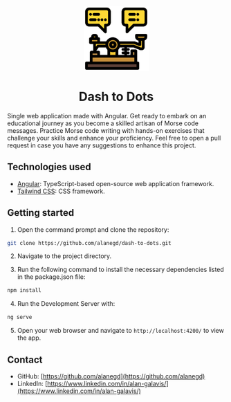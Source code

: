 <p align="center">
  <a>
    <img alt="Who's that Pokémon?" src="src/logo.png" width="150" />
  </a>
</p>

<h1 align="center">
  Dash to Dots
</h1>

Single web application made with Angular. Get ready to embark on an educational journey as you become a skilled artisan of Morse code messages. Practice Morse code writing with hands-on exercises that challenge your skills and enhance your proficiency. Feel free to open a pull request in case you have any suggestions to enhance this project.

## Technologies used

- [Angular](https://angular.io/): TypeScript-based open-source web application framework.
- [Tailwind CSS](https://tailwindcss.com/): CSS framework.

## Getting started

1. Open the command prompt and clone the repository:
```sh
git clone https://github.com/alanegd/dash-to-dots.git
```

2. Navigate to the project directory.

3. Run the following command to install the necessary dependencies listed in the package.json file:
```sh
npm install
```

4. Run the Development Server with:
```sh
ng serve 
```

5. Open your web browser and navigate to `http://localhost:4200/` to view the app. 


## Contact
* GitHub: [https://github.com/alanegd](https://github.com/alanegd)
* LinkedIn: [https://www.linkedin.com/in/alan-galavis/](https://www.linkedin.com/in/alan-galavis/)
